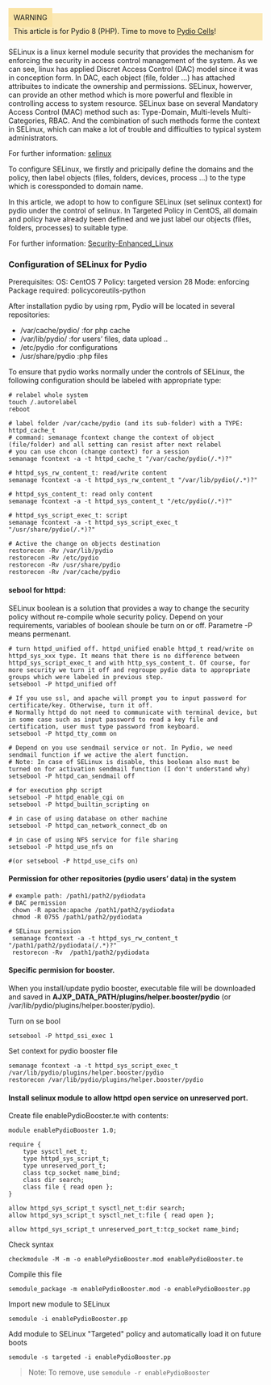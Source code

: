 <div style="background-color: #fbe9b7;font-size: 14px;">
<span style="background-color: #fae4a6;padding: 10px;">WARNING</span>
<span style="padding: 10px;display: inline-block;">This article is for Pydio 8 (PHP). Time to move to <a href="https://pydio.com/en/docs/administration-guides">Pydio Cells</a>!</span>
</div>

SELinux is a linux kernel module security that provides the mechanism for enforcing the security in access control management of the system. As we can see, linux has applied Discret Access Control (DAC) model since it was in conception form. In DAC, each object (file, folder …) has attached attribuites to indicate the ownership and permissions. SELinux, howerver, can provide an other method which is more powerful and flexible in controlling access to system resource. SELinux base on several Mandatory Access Control (MAC) method such as: Type-Domain, Multi-levels Multi-Categories, RBAC. And the combination of such methods forme the context in SELinux, which can make a lot of trouble and difficulties to typical system administrators.

For further information: [selinux](https://www.ibm.com/developerworks/library/l-selinux/)

To configure SELinux, we firstly and pricipally define the domains and the policy, then label objects (files, folders, devices, process …) to the type which is coressponded to domain name.

In this article, we adopt to how to configure SELinux (set selinux context) for pydio under the control of selinux. In Targeted Policy in CentOS, all domain and policy have already been defined and we just label our objects (files, folders, processes) to suitable type.

For further information: [Security-Enhanced_Linux](https://access.redhat.com/site/documentation/en-US/Red_Hat_Enterprise_Linux/6/html/Security-Enhanced_Linux/index.html)

### Configuration of SELinux for Pydio
Prerequisites:
OS: CentOS 7
Policy: targeted version 28
Mode: enforcing
Package required: policycoreutils-python

After installation pydio by using rpm, Pydio will be located in several repositories:

+ /var/cache/pydio/ :for php cache
+ /var/lib/pydio/ :for users’ files, data upload ..
+ /etc/pydio :for configurations
+ /usr/share/pydio :php files

To ensure that pydio works normally under the controls of SELinux, the following configuration should be labeled with appropriate type:

    # relabel whole system
    touch /.autorelabel
    reboot

    # label folder /var/cache/pydio (and its sub-folder) with a TYPE: httpd_cache_t
    # command: semanage fcontext change the context of object (file/folder) and all setting can resist after next relabel
    # you can use chcon (change context) for a session
    semanage fcontext -a -t httpd_cache_t "/var/cache/pydio(/.*)?" 

    # httpd_sys_rw_content_t: read/write content
    semanage fcontext -a -t httpd_sys_rw_content_t "/var/lib/pydio(/.*)?" 

    # httpd_sys_content_t: read only content
    semanage fcontext -a -t httpd_sys_content_t "/etc/pydio(/.*)?"

    # httpd_sys_script_exec_t: script 
    semanage fcontext -a -t httpd_sys_script_exec_t "/usr/share/pydio(/.*)?" 

    # Active the change on objects destination
    restorecon -Rv /var/lib/pydio
    restorecon -Rv /etc/pydio
    restorecon -Rv /usr/share/pydio
    restorecon -Rv /var/cache/pydio

#### sebool for httpd: 

SELinux boolean is a solution that provides a way to change the security policy without re-compile whole security policy. Depend on your requirements, variables of boolean shoule be turn on or off. Parametre -P means permenant.

    # turn httpd_unified off. httpd_unified enable httpd_t read/write on httpd_sys_xxx type. It means that there is no difference between httpd_sys_script_exec_t and with http_sys_content_t. Of course, for more security we turn it off and regroupe pydio data to appropriate groups which were labeled in previous step.
    setsebool -P httpd_unified off

    # If you use ssl, and apache will prompt you to input password for certificate/key. Otherwise, turn it off.
    # Normally httpd do not need to communicate with terminal device, but in some case such as input password to read a key file and certification, user must type password from keyboard.
    setsebool -P httpd_tty_comm on 

    # Depend on you use sendmail service or not. In Pydio, we need sendmail function if we active the alert function. 
    # Note: In case of SELinux is disable, this boolean also must be turned on for activation sendmail function (I don't understand why)
    setsebool -P httpd_can_sendmail off 

    # for execution php script
    setsebool -P httpd_enable_cgi on  
    setsebool -P httpd_builtin_scripting on

    # in case of using database on other machine
    setsebool -P httpd_can_network_connect_db on

    # in case of using NFS service for file sharing
    setsebool -P httpd_use_nfs on

    #(or setsebool -P httpd_use_cifs on)

#### Permission for other repositories (pydio users’ data) in the system

    # example path: /path1/path2/pydiodata
    # DAC permission
     chown -R apache:apache /path1/path2/pydiodata
     chmod -R 0755 /path1/path2/pydiodata

    # SELinux permission
     semanage fcontext -a -t httpd_sys_rw_content_t "/path1/path2/pydiodata(/.*)?" 
     restorecon -Rv  /path1/path2/pydiodata
     
#### Specific permision for booster.

When you install/update pydio booster, executable file will be downloaded and saved in **AJXP_DATA_PATH/plugins/helper.booster/pydio** (or /var/lib/pydio/plugins/helper.booster/pydio).

Turn on se bool

    setsebool -P httpd_ssi_exec 1

Set context for pydio booster file

    semanage fcontext -a -t httpd_sys_script_exec_t /var/lib/pydio/plugins/helper.booster/pydio
    restorecon /var/lib/pydio/plugins/helper.booster/pydio
    
#### Install selinux module to allow httpd open service on unreserved port.

Create file enablePydioBooster.te with contents:

    module enablePydioBooster 1.0;

    require {
    	type sysctl_net_t;
    	type httpd_sys_script_t;
    	type unreserved_port_t;
    	class tcp_socket name_bind;
    	class dir search;
    	class file { read open };
    }

    allow httpd_sys_script_t sysctl_net_t:dir search;
    allow httpd_sys_script_t sysctl_net_t:file { read open };

    allow httpd_sys_script_t unreserved_port_t:tcp_socket name_bind;
    
Check syntax 
    
    checkmodule -M -m -o enablePydioBooster.mod enablePydioBooster.te
    
Compile this file

    semodule_package -m enablePydioBooster.mod -o enablePydioBooster.pp

Import new module to SELinux

    semodule -i enablePydioBooster.pp

Add module to SELinux "Targeted" policy and automatically load it on future boots
    
    semodule -s targeted -i enablePydioBooster.pp
 

> Note: To remove, use `semodule -r enablePydioBooster`
